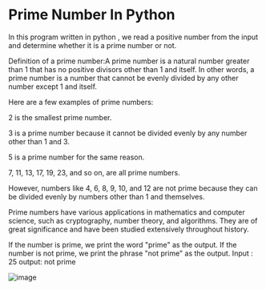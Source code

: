 # Prime Number In Python

In this program written in python , we read a positive number from the input and determine whether it is a prime number or not.


Definition of a prime number:A prime number is a natural number greater than 1 that has no positive divisors other than 1 and itself. In other words, a prime number is a number that cannot be evenly divided by any other number except 1 and itself.

Here are a few examples of prime numbers:

2 is the smallest prime number.

3 is a prime number because it cannot be divided evenly by any number other than 1 and 3.

5 is a prime number for the same reason.

7, 11, 13, 17, 19, 23, and so on, are all prime numbers.

However, numbers like 4, 6, 8, 9, 10, and 12 are not prime because they can be divided evenly by numbers other than 1 and themselves.

Prime numbers have various applications in mathematics and computer science, such as cryptography, number theory, and algorithms. They are of great significance and have been studied extensively throughout history.

If the number is prime, we print the word "prime" as the output. If the number is not prime, we print the phrase "not prime" as the output.
Input :
25
output:
not prime

![image](https://github.com/MohammadAbbasi76/PrimeNumberInPython/assets/104908459/282b01ef-18c0-47bc-9bca-c13a557a9335)


